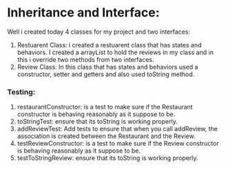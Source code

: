 # Inheritance and Interface:
Well i created today 4 classes for my project and two interfaces:
1. Restuarent Class: i created a restuarent class that has states and behaviors. I created a arrayList to hold the reviews in my class and in this i override two methods from two interfaces.
2. Review Class: In this class that has states and behaviors used a constructor, setter and getters and also used toString method.

### Testing:
1. restaurantConstructor: is a test to make sure if the Restaurant constructor is behaving reasonably as it suppose to be.
2.  toStringTest: ensure that its toString is working properly.
3. addReviewTest: Add tests to ensure that when you call addReview, the association is created between the Restaurant and the Review.
4. testReviewConstructor:  is a test to make sure if the Review constructor is behaving reasonably as it suppose to be.
5. testToStringReview:  ensure that its toString is working properly.
